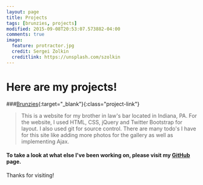 ```yaml
---
layout: page
title: Projects
tags: [brunzies, projects]
modified: 2015-09-08T20:53:07.573882-04:00
comments: true
image:
  feature: protractor.jpg
  credit: Sergei Zolkin
  creditlink: https://unsplash.com/szolkin
---
```


# Here are my projects!

###[Brunzies](http://www.brunzies.com){:target="_blank"}{:class="project-link"}

>This is a website for my brother in law's bar located in Indiana, PA. For the website, I used HTML, CSS, jQuery and Twitter Bootstrap for layout. I also used git for source control. There are many todo's I have for this site like adding more photos for the gallery as well as implementing Ajax.

#### To take a look at what else I've been working on, please visit my [GitHub](https://github.com/gregknudsen) page.

Thanks for visiting!